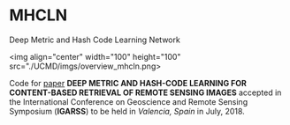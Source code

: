 # MHCLN 
Deep Metric and Hash Code Learning Network

<img align="center" width="100" height="100" src="./UCMD/imgs/overview_mhcln.png>

Code for [paper](https://www.igarss2018.org/Papers/viewpapers.asp?papernum=3006) 
**DEEP METRIC AND HASH-CODE LEARNING FOR CONTENT-BASED RETRIEVAL OF REMOTE SENSING IMAGES** 
accepted in the International Conference on Geoscience and Remote Sensing Symposium (**IGARSS**) 
to be held in *Valencia, Spain* in July, 2018.


